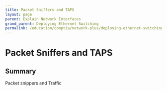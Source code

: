 ```yaml
---
title: Packet Sniffers and TAPS
layout: page
parent: Explain Network Interfaces 
grand_parent: Deploying Ethernet Switching
permalink: /education/comptia/network-plus/deploying-ethernet-switching/explain-network-interfaces/packet-sniffers-and-taps/
---
```


# Packet Sniffers and TAPS

## Summary

Packet snippers and Traffic 
